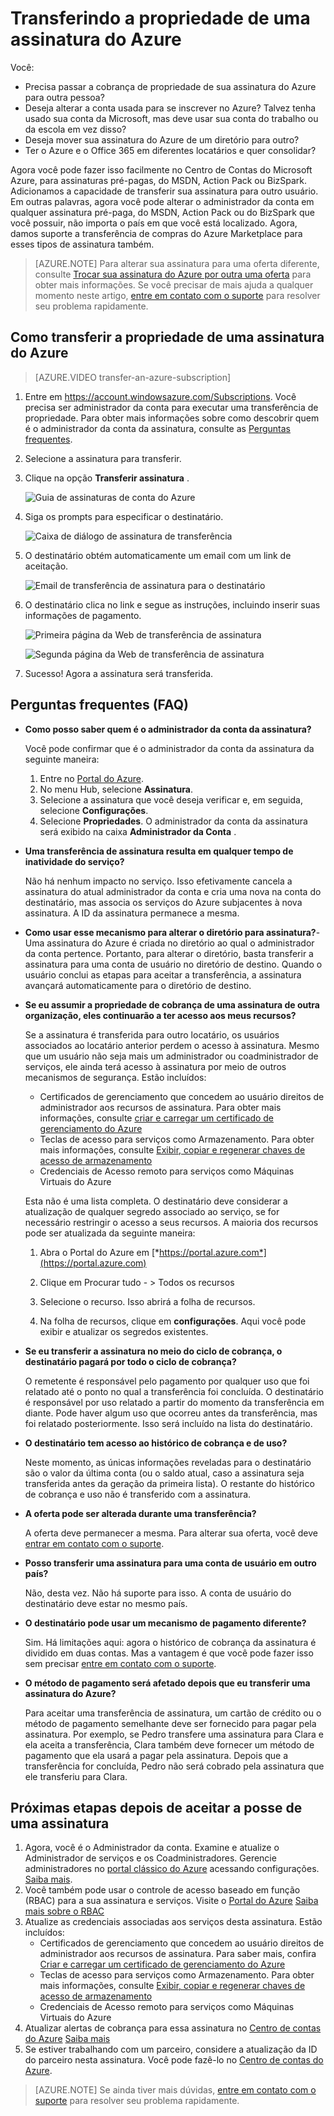 <properties
   pageTitle="Transferindo a propriedade de uma assinatura do Azure | Microsoft Azure"
   description="Como transferir uma assinatura do Azure para outro usuário e algumas Perguntas Frequentes sobre o processo"
   services=""
   documentationCenter=""
   authors="genlin"
   manager="stevenpo"
   editor=""
   tags="billing,top-support-issue"/>

<tags
   ms.service="billing"
   ms.workload="na"
   ms.tgt_pltfrm="na"
   ms.devlang="na"
   ms.topic="article"
   ms.date="10/10/2016"
   ms.author="genli"/>


# <a name="transferring-ownership-of-an-azure-subscription"></a>Transferindo a propriedade de uma assinatura do Azure

Você:

- Precisa passar a cobrança de propriedade de sua assinatura do Azure para outra pessoa?
- Deseja alterar a conta usada para se inscrever no Azure? Talvez tenha usado sua conta da Microsoft, mas deve usar sua conta do trabalho ou da escola em vez disso?
- Deseja mover sua assinatura do Azure de um diretório para outro?
- Ter o Azure e o Office 365 em diferentes locatários e quer consolidar?

Agora você pode fazer isso facilmente no Centro de Contas do Microsoft Azure, para assinaturas pré-pagas, do MSDN, Action Pack ou BizSpark.  Adicionamos a capacidade de transferir sua assinatura para outro usuário. Em outras palavras, agora você pode alterar o administrador da conta em qualquer assinatura pré-paga, do MSDN, Action Pack ou do BizSpark que você possuir, não importa o país em que você está localizado. Agora, damos suporte a transferência de compras do Azure Marketplace para esses tipos de assinatura também.

> [AZURE.NOTE] Para alterar sua assinatura para uma oferta diferente, consulte [Trocar sua assinatura do Azure por outra uma oferta](billing-how-to-switch-azure-offer.md) para obter mais informações. Se você precisar de mais ajuda a qualquer momento neste artigo, [entre em contato com o suporte](https://portal.azure.com/?#blade/Microsoft_Azure_Support/HelpAndSupportBlade) para resolver seu problema rapidamente.

## <a name="how-to-transfer-ownership-of-an-azure-subscription"></a>Como transferir a propriedade de uma assinatura do Azure

> [AZURE.VIDEO transfer-an-azure-subscription]

1.  Entre em <https://account.windowsazure.com/Subscriptions>. Você precisa ser administrador da conta para executar uma transferência de propriedade. Para obter mais informações sobre como descobrir quem é o administrador da conta da assinatura, consulte as [Perguntas frequentes](#faq).

2.  Selecione a assinatura para transferir.

3.  Clique na opção **Transferir assinatura** .

    ![Guia de assinaturas de conta do Azure](./media/billing-subscription-transfer/image1.png)

4.  Siga os prompts para especificar o destinatário.

    ![Caixa de diálogo de assinatura de transferência](./media/billing-subscription-transfer/image2.PNG)

5.  O destinatário obtém automaticamente um email com um link de aceitação.

    ![Email de transferência de assinatura para o destinatário](./media/billing-subscription-transfer/image3.png)

6.  O destinatário clica no link e segue as instruções, incluindo inserir suas informações de pagamento.

    ![Primeira página da Web de transferência de assinatura](./media/billing-subscription-transfer/image4.png)

    ![Segunda página da Web de transferência de assinatura](./media/billing-subscription-transfer/image5.png)

7. Sucesso! Agora a assinatura será transferida.

<a id="faq"></a>
## <a name="frequently-asked-questions-(faq)"></a>Perguntas frequentes (FAQ)

-   **Como posso saber quem é o administrador da conta da assinatura?**

    Você pode confirmar que é o administrador da conta da assinatura da seguinte maneira:

    1. Entre no [Portal do Azure](https://portal.azure.com).
    2. No menu Hub, selecione **Assinatura**.
    3. Selecione a assinatura que você deseja verificar e, em seguida, selecione **Configurações**.
    4. Selecione **Propriedades**. O administrador da conta da assinatura será exibido na caixa **Administrador da Conta** .  

-   **Uma transferência de assinatura resulta em qualquer tempo de inatividade do serviço?**

    Não há nenhum impacto no serviço. Isso efetivamente cancela a assinatura do atual administrador da conta e cria uma nova na conta do destinatário, mas associa os serviços do Azure subjacentes à nova assinatura. A ID da assinatura permanece a mesma.

-   **Como usar esse mecanismo para alterar o diretório para assinatura?**-   
    Uma assinatura do Azure é criada no diretório ao qual o administrador da conta pertence. Portanto, para alterar o diretório, basta transferir a assinatura para uma conta de usuário no diretório de destino. Quando o usuário conclui as etapas para aceitar a transferência, a assinatura avançará automaticamente para o diretório de destino.

-   **Se eu assumir a propriedade de cobrança de uma assinatura de outra organização, eles continuarão a ter acesso aos meus recursos?**

    Se a assinatura é transferida para outro locatário, os usuários associados ao locatário anterior perdem o acesso à assinatura. Mesmo que um usuário não seja mais um administrador ou coadministrador de serviços, ele ainda terá acesso à assinatura por meio de outros mecanismos de segurança. Estão incluídos:
    - Certificados de gerenciamento que concedem ao usuário direitos de administrador aos recursos de assinatura. Para obter mais informações, consulte [criar e carregar um certificado de gerenciamento do Azure](https://msdn.microsoft.com/library/azure/gg551722.aspx)
    -   Teclas de acesso para serviços como Armazenamento. Para obter mais informações, consulte [Exibir, copiar e regenerar chaves de acesso de armazenamento](storage-create-storage-account.md#view-copy-and-regenerate-storage-access-keys)
    -   Credenciais de Acesso remoto para serviços como Máquinas Virtuais do Azure

    Esta não é uma lista completa. O destinatário deve considerar a atualização de qualquer segredo associado ao serviço, se for necessário restringir o acesso a seus recursos. A maioria dos recursos pode ser atualizada da seguinte maneira:

    1.   Abra o Portal do Azure em [*https://portal.azure.com*](https://portal.azure.com)

    2.    Clique em Procurar tudo - &gt; Todos os recursos

    3.    Selecione o recurso. Isso abrirá a folha de recursos.

    4.    Na folha de recursos, clique em **configurações**. Aqui você pode exibir e atualizar os segredos existentes.


-   **Se eu transferir a assinatura no meio do ciclo de cobrança, o destinatário pagará por todo o ciclo de cobrança?**

    O remetente é responsável pelo pagamento por qualquer uso que foi relatado até o ponto no qual a transferência foi concluída. O destinatário é responsável por uso relatado a partir do momento da transferência em diante. Pode haver algum uso que ocorreu antes da transferência, mas foi relatado posteriormente. Isso será incluído na lista do destinatário.

-   **O destinatário tem acesso ao histórico de cobrança e de uso?**

    Neste momento, as únicas informações reveladas para o destinatário são o valor da última conta (ou o saldo atual, caso a assinatura seja transferida antes da geração da primeira lista). O restante do histórico de cobrança e uso não é transferido com a assinatura.

-   **A oferta pode ser alterada durante uma transferência?**

    A oferta deve permanecer a mesma. Para alterar sua oferta, você deve [entrar em contato com o suporte](http://go.microsoft.com/fwlink/?LinkID=619338).

-   **Posso transferir uma assinatura para uma conta de usuário em outro país?**

    Não, desta vez. Não há suporte para isso. A conta de usuário do destinatário deve estar no mesmo país.

-   **O destinatário pode usar um mecanismo de pagamento diferente?**

    Sim. Há limitações aqui: agora o histórico de cobrança da assinatura é dividido em duas contas. Mas a vantagem é que você pode fazer isso sem precisar [entre em contato com o suporte](http://go.microsoft.com/fwlink/?LinkID=619338).

-   **O método de pagamento será afetado depois que eu transferir uma assinatura do Azure?**

    Para aceitar uma transferência de assinatura, um cartão de crédito ou o método de pagamento semelhante deve ser fornecido para pagar pela assinatura. Por exemplo, se Pedro transfere uma assinatura para Clara e ela aceita a transferência, Clara também deve fornecer um método de pagamento que ela usará a pagar pela assinatura. Depois que a transferência for concluída, Pedro não será cobrado pela assinatura que ele transferiu para Clara.

## <a name="next-steps-after-accepting-ownership-of-a-subscription"></a>Próximas etapas depois de aceitar a posse de uma assinatura

1. Agora, você é o Administrador da conta. Examine e atualize o Administrador de serviços e os Coadministradores. Gerencie administradores no [portal clássico do Azure](https://manage.windowsazure.com) acessando configurações. [Saiba mais](http://go.microsoft.com/fwlink/?LinkID=533293).
2. Você também pode usar o controle de acesso baseado em função (RBAC) para a sua assinatura e serviços. Visite o [Portal do Azure](https://portal.azure.com) [Saiba mais sobre o RBAC](http://go.microsoft.com/fwlink/?LinkID=544802)
3. Atualize as credenciais associadas aos serviços desta assinatura. Estão incluídos:
    - Certificados de gerenciamento que concedem ao usuário direitos de administrador aos recursos de assinatura. Para saber mais, confira [Criar e carregar um certificado de gerenciamento do Azure](https://msdn.microsoft.com/library/azure/gg551722.aspx)
    -   Teclas de acesso para serviços como Armazenamento. Para obter mais informações, consulte [Exibir, copiar e regenerar chaves de acesso de armazenamento](storage-create-storage-account.md#view-copy-and-regenerate-storage-access-keys)
    -   Credenciais de Acesso remoto para serviços como Máquinas Virtuais do Azure
4. Atualizar alertas de cobrança para essa assinatura no [Centro de contas do Azure](https://account.windowsazure.com/Subscriptions) [Saiba mais](http://go.microsoft.com/fwlink/?LinkID=533292)
5.  Se estiver trabalhando com um parceiro, considere a atualização da ID do parceiro nesta assinatura. Você pode fazê-lo no [Centro de contas do Azure](https://account.windowsazure.com/Subscriptions).

> [AZURE.NOTE] Se ainda tiver mais dúvidas, [entre em contato com o suporte](https://portal.azure.com/?#blade/Microsoft_Azure_Support/HelpAndSupportBlade) para resolver seu problema rapidamente.



<!--HONumber=Oct16_HO2-->


